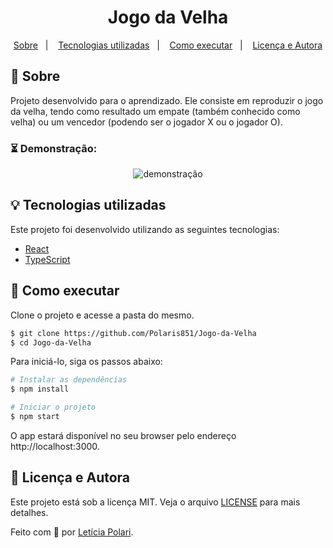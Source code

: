 <h1 align="center">
  Jogo da Velha
</h1>

<p align="center">
  <a href="#sobre">Sobre</a>&nbsp;&nbsp;&nbsp;|&nbsp;&nbsp;&nbsp;
  <a href="#tecnologias-utilizadas">Tecnologias utilizadas</a>&nbsp;&nbsp;&nbsp;|&nbsp;&nbsp;&nbsp;
  <a href="#como-executar">Como executar</a>&nbsp;&nbsp;&nbsp;|&nbsp;&nbsp;&nbsp;
  <a href="#licença-e-autora">Licença e Autora</a>
</p>

## 🦥 Sobre

Projeto desenvolvido para o aprendizado. Ele consiste em reproduzir o jogo da velha, tendo como resultado um empate (também conhecido como velha) ou um vencedor (podendo ser o jogador X ou o jogador O).

### ⏳ Demonstração:

<p align="center">
  <img 
       src="" 
       alt="demonstração"/>
</p>

## 💡 Tecnologias utilizadas

Este projeto foi desenvolvido utilizando as seguintes tecnologias:

- [React](https://reactjs.org)
- [TypeScript](https://www.typescriptlang.org/)

## 🚀 Como executar

Clone o projeto e acesse a pasta do mesmo.

```bash
$ git clone https://github.com/Polaris851/Jogo-da-Velha
$ cd Jogo-da-Velha
```

Para iniciá-lo, siga os passos abaixo:

```bash
# Instalar as dependências
$ npm install

# Iniciar o projeto
$ npm start
```
O app estará disponível no seu browser pelo endereço http://localhost:3000.

## 📝  Licença e Autora

Este projeto está sob a licença MIT. Veja o arquivo [LICENSE](https://github.com/Polaris851/Jogo-da-Velha/blob/main/LICENSE) para mais detalhes.

Feito com :purple_heart: por [Letícia Polari](https://github.com/Polaris851).
